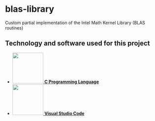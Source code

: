 # blas-library
Custom partial implementation of the Intel Math Kernel Library (BLAS routines)


## Technology and software used for this project
- <a href="https://en.wikipedia.org/wiki/C_(programming_language)"><img height="100" src="https://upload.wikimedia.org/wikipedia/commons/thumb/3/35/The_C_Programming_Language_logo.svg/800px-The_C_Programming_Language_logo.svg.png">       **C Programming Language** </a> 
- <a href="https://code.visualstudio.com/"><img height="100" src="https://upload.wikimedia.org/wikipedia/commons/thumb/9/9a/Visual_Studio_Code_1.35_icon.svg/800px-Visual_Studio_Code_1.35_icon.svg.png">      **Visual Studio Code**</a>
